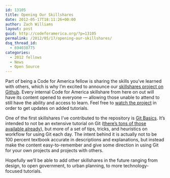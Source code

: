 ```yaml
---
id: 13105
title: Opening Our Skillshares
date: 2012-05-17T18:11:26+00:00
author: Zach Williams
layout: post
guid: http://codeforamerica.org/?p=13105
permalink: /2012/05/17/opening-our-skillshares/
dsq_thread_id:
  - 694038775
categories:
  - 2012 fellows
  - News
  - Open Source
---
```

Part of being a Code for America fellow is sharing the skills you&#8217;ve learned with others, which is why I&#8217;m excited to announce our [skillshares project on Github](https://github.com/codeforamerica/skillshares "skillshares project"). Every internal Code for America skillshare from here on out will have its content opened to everyone — allowing those unable to attend to still have the ability and access to learn. Feel free to [watch the project](https://github.com/codeforamerica/skillshares) in order to get updates on added tutorials.

One of the first skillshares I&#8217;ve contributed to the repository is [Git Basics](https://github.com/codeforamerica/skillshares/tree/master/git_basics). It&#8217;s intended to not be an extensive tutorial on Git ([there&#8217;s tons of those](http://git-scm.com/book) [available already](http://blip.tv/scott-chacon)), but more of a set of tips, tricks, and heuristics on workflow for using Git each day. The intent behind it is actually not to be 100 percent textbook accurate in descriptions and explanations, but instead make the content easy-to-remember and give some direction in using Git for your own projects and projects with others.

Hopefully we&#8217;ll be able to add other skillshares in the future ranging from design, to open government, to urban planning, to more technology-focused tutorials.